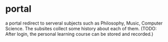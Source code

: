 # portal
a portal redirect to serveral subjects such as Philosophy, Music, Computer Science. The subsites collect some history about each of them. (TODO: After login, the personal learning course can be stored and recorded.)
